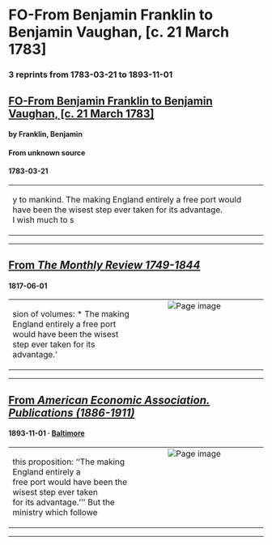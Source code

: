 
# FO-From Benjamin Franklin to Benjamin Vaughan, [c. 21 March 1783]

### 3 reprints from 1783-03-21 to 1893-11-01

## [FO-From Benjamin Franklin to Benjamin Vaughan, [c. 21 March 1783]](https://founders.archives.gov/documents/Franklin/01-39-02-0213)

#### by Franklin, Benjamin

#### From unknown source

#### 1783-03-21

<table style="width: 100%;"><tr><td style="width: 50%">

y to mankind. The making England entirely a free port would have been the wisest step ever taken for its advantage.  
I wish much to s
</td></tr></table>

---

## [From _The Monthly Review 1749-1844_](https://archive.org/details/sim_the-monthly-review_1817-06_83/page/n23/mode/1up?view=theater)

#### 1817-06-01

<table style="width: 100%;"><tr><td style="width: 50%">

  
sion of volumes: * The making England entirely a free port  
would have been the wisest step ever taken for its advantage.’
</td><td style="width: 50%; max-height: 75%; margin: auto; display: block;">
<img alt="Page image" src="https://iiif.archive.org/iiif/sim_the-monthly-review_1817-06_83&#0036;23/pct:21.574973,57.159392,63.214671,3.158069/600,/0/default.jpg"/>
</td>
</tr></table>

---

## [From _American Economic Association. Publications (1886-1911)_](https://archive.org/details/sim_american-economic-association-quarterly_1893-11_8_6/page/n88/mode/1up?view=theater)

#### 1893-11-01 &middot; [Baltimore](http://dbpedia.org/resource/Baltimore)

<table style="width: 100%;"><tr><td style="width: 50%">

  
  
this proposition: ‘‘The making England entirely a  
free port would have been the wisest step ever taken  
for its advantage.’’&#x27; But the ministry which followe
</td><td style="width: 50%; max-height: 75%; margin: auto; display: block;">
<img alt="Page image" src="https://iiif.archive.org/iiif/sim_american-economic-association-quarterly_1893-11_8_6&#0036;88/pct:22.368421,18.638889,58.484574,4.861111/600,/0/default.jpg"/>
</td>
</tr></table>

---

